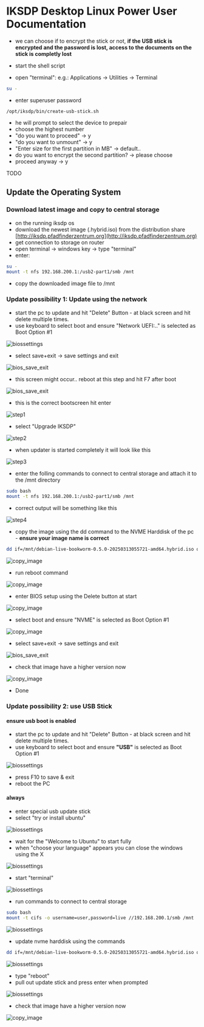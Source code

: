 # IKSDP Desktop Linux Power User Documentation  

- we can choose if to encrypt the stick or not, **if the USB stick is encrypted and the password is lost, access to the documents on the stick is completly lost**

- start the shell script
- open "terminal": e.g.:  Applications -> Utilities -> Terminal
```bash
su - 
```
- enter superuser password

```
/opt/iksdp/bin/create-usb-stick.sh
```
- he will prompt to select the device to prepair
- choose the highest number
- "do you want to proceed" -> y
- "do you want to unmount" -> y
- "Enter size for the first partition in MB" -> default..
- do you want to encrypt the second partition? -> please choose
- proceed anyway -> y

TODO  

## Update the Operating System  

### Download latest image and copy to central storage

- on the running iksdp os
- download the newest image (.hybrid.iso) from the distribution share [http://iksdp.pfadfinderzentrum.org](http://iksdp.pfadfinderzentrum.org)
- get connection to storage on router
- open terminal -> windows key -> type "terminal"
- enter:

```bash
su - 
mount -t nfs 192.168.200.1:/usb2-part1/smb /mnt
```
- copy the downloaded image file to /mnt


### Update possibility 1: Update using the network

- start the pc to update and hit "Delete" Button - at black screen and hit delete multiple times.
- use keyboard to select boot and ensure "Network UEFI:.." is selected as Boot Option #1

![biossettings](../shared/images/netboot-bios1.png)

- select save+exit -> save settings and exit

![bios_save_exit](../shared/images/netboot-bios2.png)

- this screen might occur.. reboot at this step and hit F7 after boot

![bios_save_exit](../shared/images/netboot-error1.png)

- this is the correct bootscreen hit enter

![step1](../shared/images/netboot-step1.png)

- select "Upgrade IKSDP"

![step2](../shared/images/netboot-step2.png)

- when updater is started completely it will look like this

![step3](../shared/images/netboot-step3.png)


- enter the folling commands to connect to central storage and attach it to the /mnt directory

```bash
sudo bash
mount -t nfs 192.168.200.1:/usb2-part1/smb /mnt
```

- correct output will be something like this

![step4](../shared/images/netboot-step4.png)

- copy the image using the dd command to the NVME Harddisk of the pc - **ensure your image name is correct**

```bash
dd if=/mnt/debian-live-bookworm-0.5.0-20250313055721-amd64.hybrid.iso of=/dev/nvme0n1 status=progress
```

![copy_image](../shared/images/netboot-step5.png)

- run reboot command

![copy_image](../shared/images/netboot-step6.png)

- enter BIOS setup using the Delete button at start

![copy_image](../shared/images/netboot-step7.png)

- select boot and ensure "NVME" is selected as Boot Option #1

![copy_image](../shared/images/netboot-step8.png)

- select save+exit -> save settings and exit

![bios_save_exit](../shared/images/netboot-bios2.png)

- check that image have a higher version now

![copy_image](../shared/images/netboot-step9.png)

- Done


### Update possibility 2: use USB Stick

#### ensure usb boot is enabled

- start the pc to update and hit "Delete" Button - at black screen and hit delete multiple times.
- use keyboard to select boot and ensure **"USB"** is selected as Boot Option #1

![biossettings](../shared/images/bios_boot_usb.png)

- press F10 to save & exit
- reboot the PC


#### always
- enter special usb update stick
- select "try or install ubuntu"

![biossettings](../shared/images/usb_boot_step1.png)

- wait for the "Welcome to Ubuntu" to start fully
- when "choose your language" appears you can close the windows using the X

![biossettings](../shared/images/usb_boot_step2.png)

- start "terminal"

![biossettings](../shared/images/usb_boot_step3.png)


- run commands to connect to central storage
```bash
sudo bash
mount -t cifs -o username=user,password=live //192.168.200.1/smb /mnt
```

![biossettings](../shared/images/usb_boot_step4.png)



- update nvme harddisk using the commands
```bash
dd if=/mnt/debian-live-bookworm-0.5.0-20250313055721-amd64.hybrid.iso of=/dev/nvme0n1 status=progress
```

![biossettings](../shared/images/usb_boot_step5.png)


- type "reboot"
- pull out update stick and press enter when prompted

![biossettings](../shared/images/usb_boot_step6.png)

- check that image have a higher version now

![copy_image](../shared/images/netboot-step9.png)
